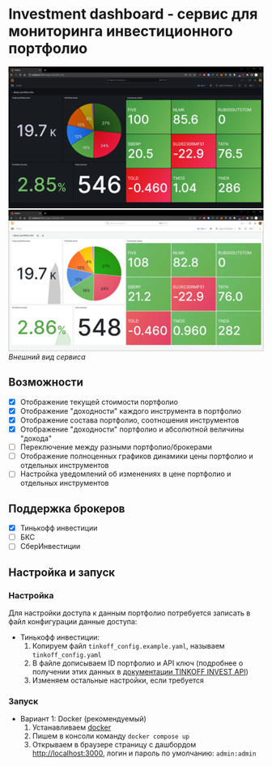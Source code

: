 # Investment dashboard - сервис для мониторинга инвестиционного портфолио

![demo_one](./docs/example1.png)
![demo_two](./docs/example2.png)
*Внешний вид сервиса*

## Возможности
- [x] Отображение текущей стоимости портфолио
- [x] Отображение "доходности" каждого инструмента в портфолио
- [x] Отображение состава портфолио, соотношения инструментов
- [x] Отображение "доходности" портфолио и абсолютной величины "дохода"
- [ ] Переключение между разными портфолио/брокерами
- [ ] Отображение полноценных графиков динамики цены портфолио и отдельных инструментов
- [ ] Настройка уведомлений об изменениях в цене портфолио и отдельных инструментов

## Поддержка брокеров
- [x] Тинькофф инвестиции
- [ ] БКС
- [ ] СберИнвестиции

## Настройка и запуск

### Настройка
Для настройки доступа к данным портфолио потребуется записать в файл конфигурации данные доступа:
- Тинькофф инвестиции:
    1. Копируем файл `tinkoff_config.example.yaml`, называем `tinkoff_config.yaml`
    2. В файле дописываем ID портфолио и API ключ (подробнее о получении этих данных в [документации TINKOFF INVEST API](https://tinkoff.github.io/investAPI/))
    3. Изменяем остальные настройки, если требуется

### Запуск
- Вариант 1: Docker (рекомендуемый)
    1. Устанавливаем [docker](https://www.docker.com/)
    2. Пишем в консоли команду `docker compose up`
    3. Открываем в браузере страницу с дашбордом [http://localhost:3000](http://localhost:3000), логин и пароль по умолчанию: `admin:admin`
